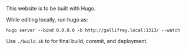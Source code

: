 This website is to be built with Hugo.

While editing locally, run hugo as:
```
hugo server --bind 0.0.0.0 -b http://gallifrey.local:1313/ --watch
```

Use `./build.sh` to for final build, commit, and deployment.
